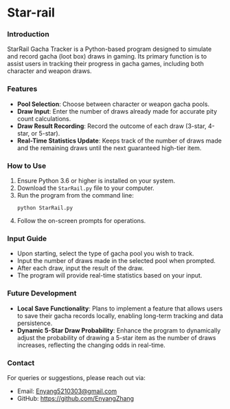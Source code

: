 # Star-rail
### Introduction

StarRail Gacha Tracker is a Python-based program designed to simulate and record gacha (loot box) draws in gaming. Its primary function is to assist users in tracking their progress in gacha games, including both character and weapon draws.

### Features

- **Pool Selection**: Choose between character or weapon gacha pools.
- **Draw Input**: Enter the number of draws already made for accurate pity count calculations.
- **Draw Result Recording**: Record the outcome of each draw (3-star, 4-star, or 5-star).
- **Real-Time Statistics Update**: Keeps track of the number of draws made and the remaining draws until the next guaranteed high-tier item.

### How to Use

1. Ensure Python 3.6 or higher is installed on your system.
2. Download the `StarRail.py` file to your computer.
3. Run the program from the command line:
   ```
   python StarRail.py
   ```
4. Follow the on-screen prompts for operations.

### Input Guide

- Upon starting, select the type of gacha pool you wish to track.
- Input the number of draws made in the selected pool when prompted.
- After each draw, input the result of the draw.
- The program will provide real-time statistics based on your input.

### Future Development

- **Local Save Functionality**: Plans to implement a feature that allows users to save their gacha records locally, enabling long-term tracking and data persistence.
- **Dynamic 5-Star Draw Probability**: Enhance the program to dynamically adjust the probability of drawing a 5-star item as the number of draws increases, reflecting the changing odds in real-time.

### Contact

For queries or suggestions, please reach out via:
- Email: Enyang5210303@gmail.com    
- GitHub: https://github.com/EnyangZhang